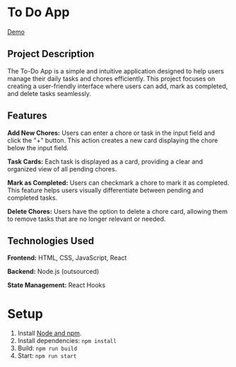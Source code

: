 # To Do App
[Demo](https://webbucket-cdn-todo-app-production-c708d833.stacktape-app.com/)

## Project Description
The To-Do App is a simple and intuitive application designed to help users manage their daily tasks and chores efficiently. This project focuses on creating a user-friendly interface where users can add, mark as completed, and delete tasks seamlessly.

## Features
**Add New Chores:** Users can enter a chore or task in the input field and click the "+" button. This action creates a new card displaying the chore below the input field.

**Task Cards:** Each task is displayed as a card, providing a clear and organized view of all pending chores.

**Mark as Completed:** Users can checkmark a chore to mark it as completed. This feature helps users visually differentiate between pending and completed tasks.

**Delete Chores:** Users have the option to delete a chore card, allowing them to remove tasks that are no longer relevant or needed.

## Technologies Used
**Frontend:** HTML, CSS, JavaScript, React

**Backend:** Node.js (outsourced)

**State Management:** React Hooks

# Setup
1. Install [Node and npm](https://nodejs.org/en/download). 
2. Install dependencies: `npm install`
3. Build: `npm run build`
4. Start: `npm run start`